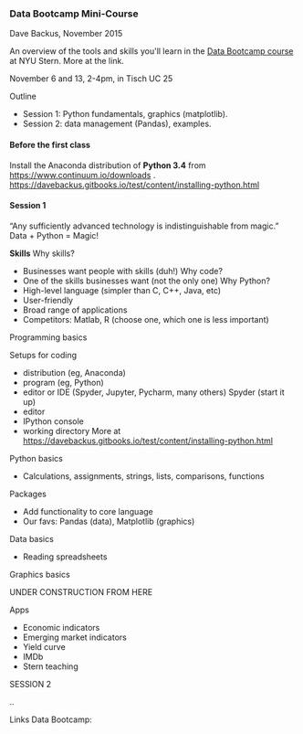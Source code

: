 ### Data Bootcamp Mini-Course 
Dave Backus, November 2015 

An overview of the tools and skills you'll learn in the [Data Bootcamp course](https://github.com/DaveBackus/Data_Bootcamp#data-bootcamp) at NYU Stern.  More at the link.

November 6 and 13, 2-4pm, in Tisch UC 25

Outline 
* Session 1:  Python fundamentals, graphics (matplotlib).  
* Session 2:  data management (Pandas), examples.  


#### Before the first class  

Install the Anaconda distribution of **Python 3.4** from https://www.continuum.io/downloads .
https://davebackus.gitbooks.io/test/content/installing-python.html 

#### Session 1 

“Any sufficiently advanced technology is indistinguishable from magic.” 
Data + Python = Magic!  

**Skills** 
Why skills? 
* Businesses want people with skills (duh!) 
Why  code? 
* One of the skills businesses want (not the only one) 
Why Python? 
* High-level language (simpler than C, C++, Java, etc) 
* User-friendly 
* Broad range of applications  
* Competitors:  Matlab, R (choose one, which one is less important) 

Programming basics  

Setups for coding  
* distribution (eg, Anaconda)  
* program (eg, Python) 
* editor or IDE (Spyder, Jupyter, Pycharm, many others) 
Spyder (start it up) 
* editor 
* IPython console 
* working directory 
More at https://davebackus.gitbooks.io/test/content/installing-python.html 

Python basics
* Calculations, assignments, strings, lists, comparisons, functions 

Packages 
* Add functionality to core language 
* Our favs:  Pandas (data), Matplotlib (graphics)

Data basics 
* Reading spreadsheets 



Graphics basics 


UNDER CONSTRUCTION FROM HERE 


Apps
* Economic indicators 
* Emerging market indicators 
* Yield curve
* IMDb
* Stern teaching 

SESSION 2 

..

Links 
Data Bootcamp: 
